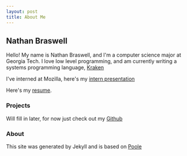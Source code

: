 ```yaml
---
layout: post
title: About Me 
---
```

Nathan Braswell
-----
Hello! My name is Nathan Braswell, and I'm a computer science major at Georgia Tech.
I love low level programming, and am currently writing a systems programming language, [Kraken](kraken)

I've interned at Mozilla, here's my [intern presentation](https://air.mozilla.org/intern-presentations-20140806-2/)

Here's my [resume](/Resume.pdf).

### Projects 
Will fill in later, for now just check out my [Github](https://github.com/Limvot)

### About
This site was generated by Jekyll and is based on [Poole](https://github.com/poole/poole)
